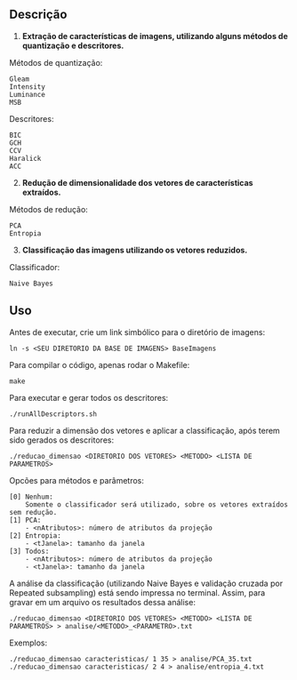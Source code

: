 
Descrição
---------


1. __Extração de características de imagens, utilizando alguns métodos de quantização e descritores.__


Métodos de quantização:

    Gleam
    Intensity
    Luminance
    MSB

Descritores:

    BIC
    GCH
    CCV
    Haralick
    ACC

2. __Redução de dimensionalidade dos vetores de características extraídos.__

Métodos de redução:
    
    PCA
    Entropia

3. __Classificação das imagens utilizando os vetores reduzidos.__

Classificador:

    Naive Bayes


Uso
---

Antes de executar, crie um link simbólico para o diretório de imagens:

    ln -s <SEU DIRETORIO DA BASE DE IMAGENS> BaseImagens
    
Para compilar o código, apenas rodar o Makefile:

    make
    
Para executar e gerar todos os descritores:

    ./runAllDescriptors.sh
    
Para reduzir a dimensão dos vetores e aplicar a classificação, após terem sido gerados os descritores:

    ./reducao_dimensao <DIRETORIO DOS VETORES> <METODO> <LISTA DE PARAMETROS>

Opcões para métodos e parâmetros:

    [0] Nenhum:
        Somente o classificador será utilizado, sobre os vetores extraídos sem redução.
    [1] PCA: 
        - <nAtributos>: número de atributos da projeção
    [2] Entropia:
        - <tJanela>: tamanho da janela
    [3] Todos:
        - <nAtributos>: número de atributos da projeção
        - <tJanela>: tamanho da janela

A análise da classificação (utilizando Naive Bayes e validação cruzada por Repeated subsampling) está sendo impressa no terminal. Assim, para gravar em um arquivo os resultados dessa análise:

    ./reducao_dimensao <DIRETORIO DOS VETORES> <METODO> <LISTA DE PARAMETROS> > analise/<METODO>_<PARAMETRO>.txt

Exemplos:

    ./reducao_dimensao caracteristicas/ 1 35 > analise/PCA_35.txt
    ./reducao_dimensao caracteristicas/ 2 4 > analise/entropia_4.txt






